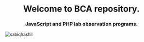 <h1 align="center">Welcome to BCA repository.</h1>
<h3 align="center">JavaScript and PHP lab observation programs.</h3>

<p align="left"> <img src="https://visitor-badge.laobi.icu/badge?page_id=sabiqhashil.bca_php_lab.issue.1" alt="sabiqhashil" /> </p>


